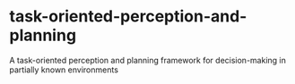 # task-oriented-perception-and-planning
A task-oriented perception and planning framework for decision-making in partially known environments
